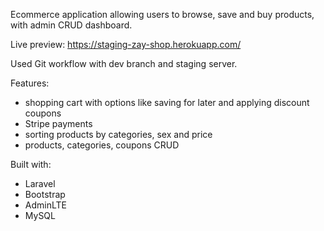 Ecommerce application allowing users to browse, save and buy products, with admin CRUD dashboard.

Live preview: https://staging-zay-shop.herokuapp.com/

Used Git workflow with dev branch and staging server.

Features:
- shopping cart with options like saving for later and applying discount coupons
- Stripe payments
- sorting products by categories, sex and price
- products, categories, coupons CRUD

Built with:
- Laravel
- Bootstrap
- AdminLTE
- MySQL

